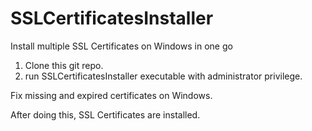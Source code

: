# SSLCertificatesInstaller
Install multiple SSL Certificates on Windows in one go 

1. Clone this git repo.
2. run SSLCertificatesInstaller executable  with administrator privilege.

Fix missing and expired certificates on Windows.

After doing this, SSL Certificates are installed.
